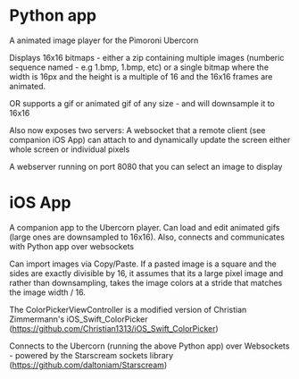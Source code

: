 # Python app

A animated image player for the Pimoroni Ubercorn

Displays 16x16 bitmaps - either a zip containing multiple images (numberic sequence named - e.g 1.bmp, 1.bmp, etc)
   or a single bitmap where the  width is 16px and the height is a multiple of 16 and the 16x16 frames are animated.

OR supports a gif or animated gif of any size - and will downsample it to 16x16

Also now exposes two servers: 
   A websocket that a remote client (see companion iOS App)  can attach to and dynamically update the screen either whole screen or individual pixels

   A webserver running on port 8080 that you can select an image to display


# iOS App

A companion app to the Ubercorn player.  Can load and edit animated gifs (large ones are downsampled to 16x16).
Also, connects and communicates with Python app over websockets 

Can import images via Copy/Paste.  If a pasted image is a square and the sides are exactly divisible by 16, it assumes that its a large pixel image and rather than downsampling, takes the image colors at a stride that matches the image width / 16. 

The ColorPickerViewController is a modified version of Christian Zimmermann's iOS_Swift_ColorPicker (https://github.com/Christian1313/iOS_Swift_ColorPicker)

Connects to the Ubercorn (running the above Python app) over Websockets - powered by the Starscream sockets library (https://github.com/daltoniam/Starscream)
